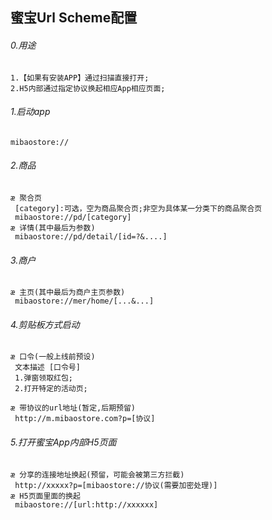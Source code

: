蜜宝Url Scheme配置
-------
###### 0.用途
```text
1.【如果有安装APP】通过扫描直接打开;
2.H5内部通过指定协议换起相应App相应页面;
```
###### 1.启动app
```text
mibaostore://
```
###### 2.商品
```text
æ 聚合页
 [category]:可选，空为商品聚合页;非空为具体某一分类下的商品聚合页
 mibaostore://pd/[category]
æ 详情(其中最后为参数)
 mibaostore://pd/detail/[id=?&....]
```
###### 3.商户
```text
æ 主页(其中最后为商户主页参数)
 mibaostore://mer/home/[...&...]
```
###### 4.剪贴板方式启动
```text
æ 口令(一般上线前预设)
 文本描述 [口令号]
 1.弹窗领取红包;
 2.打开特定的活动页;

æ 带协议的url地址(暂定,后期预留)
 http://m.mibaostore.com?p=[协议]
```
###### 5.打开蜜宝App内部H5页面
```text
æ 分享的连接地址换起(预留，可能会被第三方拦截)
 http://xxxxx?p=[mibaostore://协议(需要加密处理)]
æ H5页面里面的换起
 mibaostore://[url:http://xxxxxx]
```